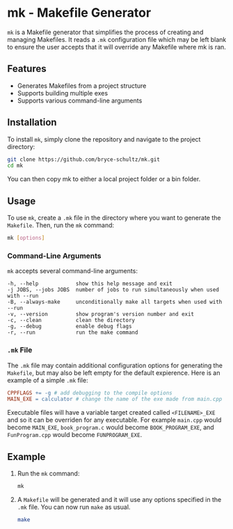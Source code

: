 # mk - Makefile Generator

`mk` is a Makefile generator that simplifies the process of creating and managing Makefiles. It reads a `.mk` configuration file which may be left blank
to ensure the user accepts that it will override any Makefile where mk is ran.

## Features

- Generates Makefiles from a project structure
- Supports building multiple exes
- Supports various command-line arguments

## Installation

To install `mk`, simply clone the repository and navigate to the project directory:

```sh
git clone https://github.com/bryce-schultz/mk.git
cd mk
```

You can then copy mk to either a local project folder or a bin folder.

## Usage

To use `mk`, create a `.mk` file in the directory where you want to generate the `Makefile`. Then, run the `mk` command:

```sh
mk [options]
```

### Command-Line Arguments

`mk` accepts several command-line arguments:

```
-h, --help            show this help message and exit
-j JOBS, --jobs JOBS  number of jobs to run simultaneously when used with --run
-B, --always-make     unconditionally make all targets when used with --run
-v, --version         show program's version number and exit
-c, --clean           clean the directory
-g, --debug           enable debug flags
-r, --run             run the make command
```

### `.mk` File

The `.mk` file may contain additional configuration options for generating the `Makefile`, but may also be left empty for the default expierence. Here is an example of a simple `.mk` file:

```mk
CPPFLAGS += -g # add debugging to the compile options
MAIN_EXE = calculator # change the name of the exe made from main.cpp
```

Executable files will have a variable target created called `<FILENAME>_EXE` and so it can be overriden for any executable. For example `main.cpp` would become `MAIN_EXE`, `book_program.c` would become `BOOK_PROGRAM_EXE`, and `FunProgram.cpp` would become `FUNPROGRAM_EXE`.

## Example

1. Run the `mk` command:

    ```sh
    mk
    ```

2. A `Makefile` will be generated and it will use any options specified in the `.mk` file. You can now run `make` as usual.

    ```sh
    make
    ```
